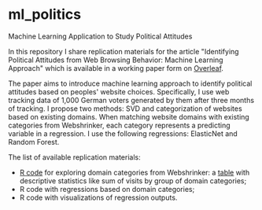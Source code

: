 # ml_politics
Machine Learning Application to Study Political Attitudes

In this repository I share replication materials for the article "Identifying Political Attitudes from Web Browsing Behavior:
Machine Learning Approach" which is available in a working paper form on [Overleaf](https://www.overleaf.com/read/vfpdgvfbmzkc).

The paper aims to introduce machine learning approach to identify political attitudes based on peoples' website choices. Specifically, I use web tracking data of 1,000 German voters generated by them after three months of tracking. I propose two methods: SVD and categorization of websites based on existing domains. When matching website domains with existing categories from Webshrinker, each category represents a predicting variable in a regression. I use the following regressions: ElasticNet and Random Forest.

The list of available replication materials:

- [R code](https://github.com/norakirkizh/ml_politics/blob/master/category_stat.R) for exploring domain categories from Webshrinker: a [table](https://github.com/norakirkizh/ml_politics/blob/master/Sum_of_visits.csv) with descriptive statistics like sum of visits by group of domain categories;
- R code with regressions based on domain categories;
- R code with visualizations of regression outputs.
